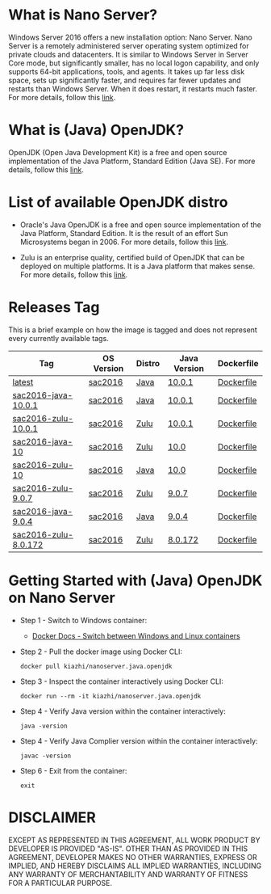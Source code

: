 # What is Nano Server?

Windows Server 2016 offers a new installation option: Nano Server. Nano Server is a remotely administered server operating system optimized for private clouds and datacenters. It is similar to Windows Server in Server Core mode, but significantly smaller, has no local logon capability, and only supports 64-bit applications, tools, and agents. It takes up far less disk space, sets up significantly faster, and requires far fewer updates and restarts than Windows Server. When it does restart, it restarts much faster. For more details, follow this [link](https://docs.microsoft.com/en-us/windows-server/get-started/getting-started-with-nano-server).

# What is (Java) OpenJDK?

OpenJDK (Open Java Development Kit) is a free and open source implementation of the Java Platform, Standard Edition (Java SE). For more details, follow this [link](http://openjdk.java.net/).

# List of available OpenJDK distro

- Oracle's Java OpenJDK is a free and open source implementation of the Java Platform, Standard Edition. It is the result of an effort Sun Microsystems began in 2006. For more details, follow this [link](http://openjdk.java.net/faq/).

- Zulu is an enterprise quality, certified build of OpenJDK that can be deployed on multiple platforms. It is a Java platform that makes sense. For more details, follow this [link](https://www.azul.com/products/zulu-and-zulu-enterprise/).

# Releases Tag

This is a brief example on how the image is tagged and does not represent every currently available tags.

| Tag | OS Version | Distro | Java Version | Dockerfile |
| -- | -- | -- | -- | -- |
| [latest](https://hub.docker.com/r/kiazhi/nanoserver.java.openjdk/tags/) | [sac2016](https://hub.docker.com/r/microsoft/nanoserver/) | [Java](http://jdk.java.net/10/) | [10.0.1](http://jdk.java.net/10/) | [Dockerfile](https://github.com/kiazhi/Windows-Containers/tree/master/dockerfiles/nanoserver/java/openjdk/sac2016-java-10.0.1/Dockerfile) |
| [sac2016-java-10.0.1](https://hub.docker.com/r/kiazhi/nanoserver.java.openjdk/tags/) | [sac2016](https://hub.docker.com/r/microsoft/nanoserver/) | [Java](http://jdk.java.net/10/) | [10.0.1](http://jdk.java.net/10/) | [Dockerfile](https://github.com/kiazhi/Windows-Containers/tree/master/dockerfiles/nanoserver/java/openjdk/sac2016-java-10.0.1/Dockerfile) |
| [sac2016-zulu-10.0.1](https://hub.docker.com/r/kiazhi/nanoserver.java.openjdk/tags/) | [sac2016](https://hub.docker.com/r/microsoft/nanoserver/) | [Zulu](https://www.azul.com/products/zulu-and-zulu-enterprise/) | [10.0.1](https://www.azul.com/downloads/zulu/zulu-windows/) | [Dockerfile](https://github.com/kiazhi/Windows-Containers/tree/master/dockerfiles/nanoserver/java/openjdk/sac2016-zulu-10.0.1/Dockerfile) |
| [sac2016-java-10](https://hub.docker.com/r/kiazhi/nanoserver.java.openjdk/tags/) | [sac2016](https://hub.docker.com/r/microsoft/nanoserver/) | [Zulu](https://www.azul.com/products/zulu-and-zulu-enterprise/) | [10.0](http://jdk.java.net/archive/) | [Dockerfile](https://github.com/kiazhi/Windows-Containers/tree/master/dockerfiles/nanoserver/java/openjdk/sac2016-java-10/Dockerfile) |
| [sac2016-zulu-10](https://hub.docker.com/r/kiazhi/nanoserver.java.openjdk/tags/) | [sac2016](https://hub.docker.com/r/microsoft/nanoserver/) | [Java](http://jdk.java.net/10/) | [10.0](https://www.azul.com/downloads/zulu/zulu-windows/) | [Dockerfile](https://github.com/kiazhi/Windows-Containers/tree/master/dockerfiles/nanoserver/java/openjdk/sac2016-zulu-10/Dockerfile) |
| [sac2016-zulu-9.0.7](https://hub.docker.com/r/kiazhi/nanoserver.java.openjdk/tags/) | [sac2016](https://hub.docker.com/r/microsoft/nanoserver/) | [Zulu](https://www.azul.com/products/zulu-and-zulu-enterprise/) | [9.0.7](https://www.azul.com/downloads/zulu/zulu-windows/) | [Dockerfile](https://github.com/kiazhi/Windows-Containers/tree/master/dockerfiles/nanoserver/java/openjdk/sac2016-zulu-9.0.7/Dockerfile) |
| [sac2016-java-9.0.4](https://hub.docker.com/r/kiazhi/nanoserver.java.openjdk/tags/) | [sac2016](https://hub.docker.com/r/microsoft/nanoserver/) | [Java](http://jdk.java.net/9/) | [9.0.4](http://jdk.java.net/archive/) | [Dockerfile](https://github.com/kiazhi/Windows-Containers/tree/master/dockerfiles/nanoserver/java/openjdk/sac2016-java-9.0.4/Dockerfile) |
| [sac2016-zulu-8.0.172](https://hub.docker.com/r/kiazhi/nanoserver.java.openjdk/tags/) | [sac2016](https://hub.docker.com/r/microsoft/nanoserver/) | [Zulu](https://www.azul.com/products/zulu-and-zulu-enterprise/) | [8.0.172](https://www.azul.com/downloads/zulu/zulu-windows/) | [Dockerfile](https://github.com/kiazhi/Windows-Containers/tree/master/dockerfiles/nanoserver/java/openjdk/sac2016-zulu-8.0.172/Dockerfile) |

# Getting Started with (Java) OpenJDK on Nano Server

- Step 1 - Switch to Windows container:
    - [Docker Docs - Switch between Windows and Linux containers](https://docs.docker.com/docker-for-windows/#switch-between-windows-and-linux-containers)


- Step 2 - Pull the docker image using Docker CLI:

    ```shell
    docker pull kiazhi/nanoserver.java.openjdk
    ```


- Step 3 - Inspect the container interactively using Docker CLI:

    ```shell
    docker run --rm -it kiazhi/nanoserver.java.openjdk
    ```


- Step 4 - Verify Java version within the container interactively:

    ```shell
    java -version
    ```


- Step 4 - Verify Java Complier version within the container interactively:

    ```shell
    javac -version
    ```


- Step 6 - Exit from the container:

    ```shell
    exit
    ```


# DISCLAIMER

EXCEPT AS REPRESENTED IN THIS AGREEMENT, ALL WORK PRODUCT BY DEVELOPER IS PROVIDED "AS-IS". OTHER THAN AS PROVIDED IN THIS AGREEMENT, DEVELOPER MAKES NO OTHER WARRANTIES, EXPRESS OR IMPLIED, AND HEREBY DISCLAIMS ALL IMPLIED WARRANTIES, INCLUDING ANY WARRANTY OF MERCHANTABILITY AND WARRANTY OF FITNESS FOR A PARTICULAR PURPOSE.
